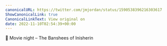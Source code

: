 ```yaml
---
canonicalURL: https://twitter.com/jmjordan/status/1590538396216303617
ShowCanonicalLink: true
CanonicalLinkText: View original on
date: 2022-11-10T02:54:39+00:00
---
```

🍿 Movie night – The Banshees of Inisherin